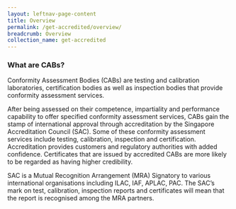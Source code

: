 ```yaml
---
layout: leftnav-page-content
title: Overview
permalink: /get-accredited/overview/
breadcrumb: Overview
collection_name: get-accredited
---
```


### **What are CABs?**
Conformity Assessment Bodies (CABs) are testing and calibration laboratories, certification bodies as well as inspection bodies that provide conformity assessment services.

After being assessed on their competence, impartiality and performance capability to offer specified conformity assessment services, CABs gain the stamp of international approval through accreditation by the Singapore Accreditation Council (SAC). Some of these conformity assessment services include testing, calibration, inspection and certification. Accreditation provides customers and regulatory authorities with added confidence. Certificates that are issued by accredited CABs are more likely to be regarded as having higher credibility.

SAC is a Mutual Recognition Arrangement (MRA) Signatory to various international organisations including ILAC, IAF, APLAC, PAC. The SAC’s mark on test, calibration, inspection reports and certificates will mean that the report is recognised among the MRA partners.